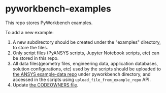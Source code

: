 # pyworkbench-examples
This repo stores PyWorkbench examples.

To add a new example:
1. A new subdirectory should be created under the "examples" directory, to store the files.
2. Only script files (PyANSYS scripts, Jupyter Notebook scripts, etc) can be stored in this repo. 
3. All data files(geometry files, engineering data, application databases, solution configurations, etc) used by the scripts should be uploaded to [the ANSYS example-data repo](https://github.com/ansys/example-data) under pyworkbench directory, and accessed in the scripts using `upload_file_from_example_repo` API.
4. Update [the CODEOWNERS file](https://github.com/ansys-internal/pyworkbench-examples/blob/main/CODEOWNERS).
